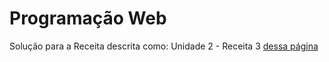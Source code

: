 # Programação Web

Solução para a Receita descrita como: Unidade 2 - Receita 3
[dessa página](https://sites.google.com/view/fabricio10/p%C3%A1gina-inicial/cursos/pweb/receita3)
